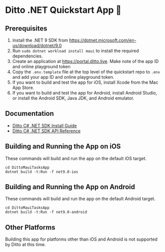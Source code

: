 # Ditto .NET Quickstart App 🚀

## Prerequisites

1. Install the .NET 9 SDK from <https://dotnet.microsoft.com/en-us/download/dotnet/9.0>
2. Run `sudo dotnet workload install maui` to install the required dependencies.
3. Create an application at <https://portal.ditto.live>. Make note of the app ID and online playground token
4. Copy the `.env.template` file at the top level of the quickstart repo to `.env` and add your app ID and online playground token.
5. If you want to build and test the app for iOS, install Xcode from the Mac App Store.
6. If you want to build and test the app for Android, install Android Studio, or install the Android SDK, Java JDK, and Android emulator.

## Documentation

- [Ditto C# .NET SDK Install Guide](https://docs.ditto.live/install-guides/c-sharp)
- [Ditto C# .NET SDK API Reference](https://software.ditto.live/dotnet/Ditto/4.9.1/api-reference/)

## Building and Running the App on iOS

These commands will build and run the app on the default iOS target.

```
cd DittoMauiTasksApp
dotnet build -t:Run -f net9.0-ios
```

## Building and Running the App on Android

These commands will build and run the app on the default Android target.

```
cd DittoMauiTasksApp
dotnet build -t:Run -f net9.0-android
```

## Other Platforms

Building this app for platforms other than iOS and Android is not supported by
Ditto at this time.
